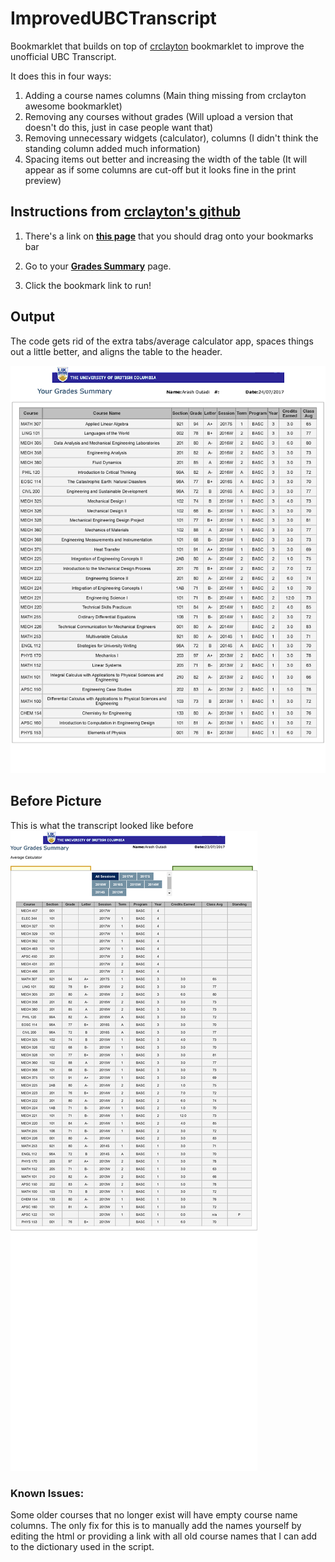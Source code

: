 # ImprovedUBCTranscript
Bookmarklet that builds on top of [crclayton](https://github.com/crclayton) bookmarklet to improve the unofficial UBC Transcript.

It does this in four ways:
1. Adding a course names columns (Main thing missing from crclayton awesome bookmarklet)
2. Removing any courses without grades (Will upload a version that doesn't do this, just in case people want that)
3. Removing unnecessary widgets (calculator), columns (I didn't think the standing column added much information)
4. Spacing items out better and increasing the width of the table (It will appear as if some columns are cut-off but it looks fine in the print preview)

## Instructions from [crclayton's github](https://github.com/crclayton/ubc-unofficial-transcript-exporter)

1. There's a link on [**this page**](http://arashout.site/improvedUBCTranscript.html) that you should drag onto your bookmarks bar

2. Go to your [**Grades Summary**](https://ssc.adm.ubc.ca/sscportal/servlets/SRVSSCFramework?function=SessGradeRpt) page.

3. Click the bookmark link to run!

## Output

The code gets rid of the extra tabs/average calculator app, spaces things out a little better, and aligns the table to the header. 

![After Transcript Example](./After.png "After Transcript Example")

## Before Picture

This is what the transcript looked like before
![Before Transcript Example](./Before.png "Before Transcript Example")

### Known Issues:
Some older courses that no longer exist will have empty course name columns. 
The only fix for this is to manually add the names yourself by editing the html 
or providing a link with all old course names that I can add to the dictionary used in the script. 
